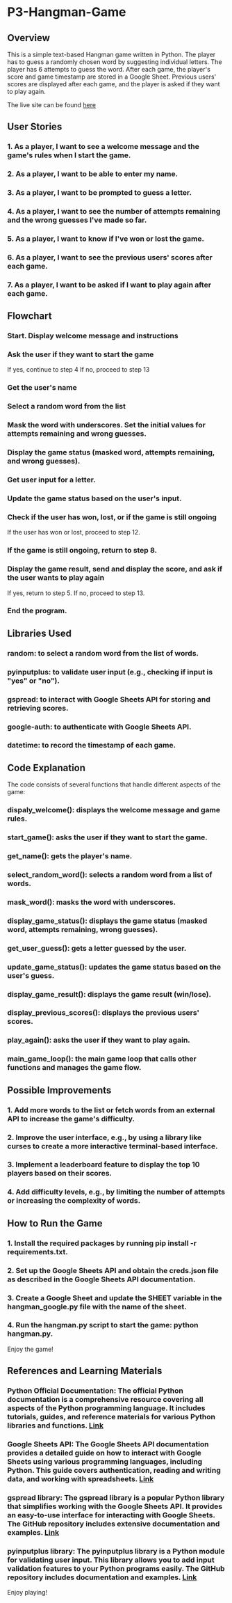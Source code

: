 # P3-Hangman-Game


## Overview
This is a simple text-based Hangman game written in Python. The player has to guess a randomly chosen word by suggesting individual letters. The player has 6 attempts to guess the word. After each game, the player's score and game timestamp are stored in a Google Sheet. Previous users' scores are displayed after each game, and the player is asked if they want to play again.

The live site can be found [here](https://hangman-game-9.herokuapp.com/)


## User Stories

### 1. As a player, I want to see a welcome message and the game's rules when I start the game.
### 2. As a player, I want to be able to enter my name.
### 3. As a player, I want to be prompted to guess a letter.
### 4. As a player, I want to see the number of attempts remaining and the wrong guesses I've made so far.
### 5. As a player, I want to know if I've won or lost the game.
### 6. As a player, I want to see the previous users' scores after each game.
### 7. As a player, I want to be asked if I want to play again after each game.


## Flowchart

### Start. Display welcome message and instructions
### Ask the user if they want to start the game
If yes, continue to step 4
If no, proceed to step 13
### Get the user's name
### Select a random word from the list
### Mask the word with underscores. Set the initial values for attempts remaining and wrong guesses.
### Display the game status (masked word, attempts remaining, and wrong guesses).
### Get user input for a letter.
### Update the game status based on the user's input.
### Check if the user has won, lost, or if the game is still ongoing
If the user has won or lost, proceed to step 12.
### If the game is still ongoing, return to step 8.
### Display the game result, send and display the score, and ask if the user wants to play again
If yes, return to step 5. If no, proceed to step 13.
### End the program.


## Libraries Used

### random: to select a random word from the list of words.
### pyinputplus: to validate user input (e.g., checking if input is "yes" or "no").
### gspread: to interact with Google Sheets API for storing and retrieving scores.
### google-auth: to authenticate with Google Sheets API.
### datetime: to record the timestamp of each game.


## Code Explanation
The code consists of several functions that handle different aspects of the game:

### dispaly_welcome(): displays the welcome message and game rules.
### start_game(): asks the user if they want to start the game.
### get_name(): gets the player's name.
### select_random_word(): selects a random word from a list of words.
### mask_word(): masks the word with underscores.
### display_game_status(): displays the game status (masked word, attempts remaining, wrong guesses).
### get_user_guess(): gets a letter guessed by the user.
### update_game_status(): updates the game status based on the user's guess.
### display_game_result(): displays the game result (win/lose).
### display_previous_scores(): displays the previous users' scores.
### play_again(): asks the user if they want to play again.
### main_game_loop(): the main game loop that calls other functions and manages the game flow.


## Possible Improvements

### 1. Add more words to the list or fetch words from an external API to increase the game's difficulty.
### 2. Improve the user interface, e.g., by using a library like curses to create a more interactive terminal-based interface.
### 3. Implement a leaderboard feature to display the top 10 players based on their scores.
### 4. Add difficulty levels, e.g., by limiting the number of attempts or increasing the complexity of words.


## How to Run the Game

### 1. Install the required packages by running pip install -r requirements.txt.
### 2. Set up the Google Sheets API and obtain the creds.json file as described in the Google Sheets API documentation.
### 3. Create a Google Sheet and update the SHEET variable in the hangman_google.py file with the name of the sheet.
### 4. Run the hangman.py script to start the game: python hangman.py.

Enjoy the game!


## References and Learning Materials

### Python Official Documentation: The official Python documentation is a comprehensive resource covering all aspects of the Python programming language. It includes tutorials, guides, and reference materials for various Python libraries and functions. [Link](https://docs.python.org/3/)

### Google Sheets API: The Google Sheets API documentation provides a detailed guide on how to interact with Google Sheets using various programming languages, including Python. This guide covers authentication, reading and writing data, and working with spreadsheets. [Link](https://developers.google.com/sheets/api/guides/concepts)

### gspread library: The gspread library is a popular Python library that simplifies working with the Google Sheets API. It provides an easy-to-use interface for interacting with Google Sheets. The GitHub repository includes extensive documentation and examples. [Link](https://github.com/burnash/gspread)

### pyinputplus library: The pyinputplus library is a Python module for validating user input. This library allows you to add input validation features to your Python programs easily. The GitHub repository includes documentation and examples. [Link](https://github.com/asweigart/pyinputplus)

Enjoy playing!